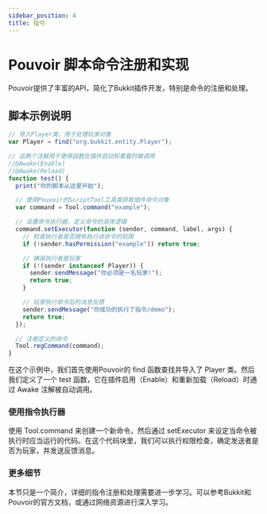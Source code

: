 ```yaml
---
sidebar_position: 4
title: 指令
---
```


# Pouvoir 脚本命令注册和实现

Pouvoir提供了丰富的API，简化了Bukkit插件开发，特别是命令的注册和处理。

## 脚本示例说明

```javascript
// 导入Player类，用于处理玩家对象
var Player = find("org.bukkit.entity.Player");

// 这两个注解用于使得函数在插件启动和重载时被调用
//@Awake(Enable)
//@Awake(Reload)
function test() {
  print("你的脚本从这里开始");

  // 使用Pouvoir的ScriptTool工具类获取插件命令对象
  var command = Tool.command("example");

  // 设置命令执行器，定义命令的具体逻辑
  command.setExecutor(function (sender, command, label, args) {
    // 检查执行者是否拥有执行该命令的权限
    if (!sender.hasPermission("example")) return true;

    // 确保执行者是玩家
    if (!(sender instanceof Player)) {
      sender.sendMessage("你必须是一名玩家!");
      return true;
    }

    // 玩家执行命令后的消息反馈
    sender.sendMessage("你成功的执行了指令/demo");
    return true;
  });

  // 注册定义的命令
  Tool.regCommand(command);
}
```

在这个示例中，我们首先使用Pouvoir的 find 函数查找并导入了 Player 类。然后我们定义了一个 test 函数，它在插件启用（Enable）和重新加载（Reload）时通过 Awake 注解被自动调用。

### 使用指令执行器

使用 Tool.command 来创建一个新命令，然后通过 setExecutor 来设定当命令被执行时应当运行的代码。在这个代码块里，我们可以执行权限检查，确定发送者是否为玩家，并发送反馈消息。

### 更多细节
本节只是一个简介，详细的指令注册和处理需要进一步学习。可以参考Bukkit和Pouvoir的官方文档，或通过网络资源进行深入学习。